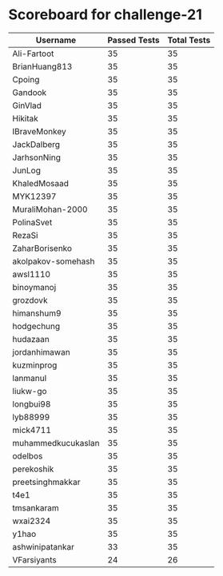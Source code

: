 # Scoreboard for challenge-21
| Username   | Passed Tests | Total Tests |
|------------|--------------|-------------|
| Ali-Fartoot | 35 | 35 |
| BrianHuang813 | 35 | 35 |
| Cpoing | 35 | 35 |
| Gandook | 35 | 35 |
| GinVlad | 35 | 35 |
| Hikitak | 35 | 35 |
| IBraveMonkey | 35 | 35 |
| JackDalberg | 35 | 35 |
| JarhsonNing | 35 | 35 |
| JunLog | 35 | 35 |
| KhaledMosaad | 35 | 35 |
| MYK12397 | 35 | 35 |
| MuraliMohan-2000 | 35 | 35 |
| PolinaSvet | 35 | 35 |
| RezaSi | 35 | 35 |
| ZaharBorisenko | 35 | 35 |
| akolpakov-somehash | 35 | 35 |
| awsl1110 | 35 | 35 |
| binoymanoj | 35 | 35 |
| grozdovk | 35 | 35 |
| himanshum9 | 35 | 35 |
| hodgechung | 35 | 35 |
| hudazaan | 35 | 35 |
| jordanhimawan | 35 | 35 |
| kuzminprog | 35 | 35 |
| lanmanul | 35 | 35 |
| liukw-go | 35 | 35 |
| longbui98 | 35 | 35 |
| lyb88999 | 35 | 35 |
| mick4711 | 35 | 35 |
| muhammedkucukaslan | 35 | 35 |
| odelbos | 35 | 35 |
| perekoshik | 35 | 35 |
| preetsinghmakkar | 35 | 35 |
| t4e1 | 35 | 35 |
| tmsankaram | 35 | 35 |
| wxai2324 | 35 | 35 |
| y1hao | 35 | 35 |
| ashwinipatankar | 33 | 35 |
| VFarsiyants | 24 | 26 |
